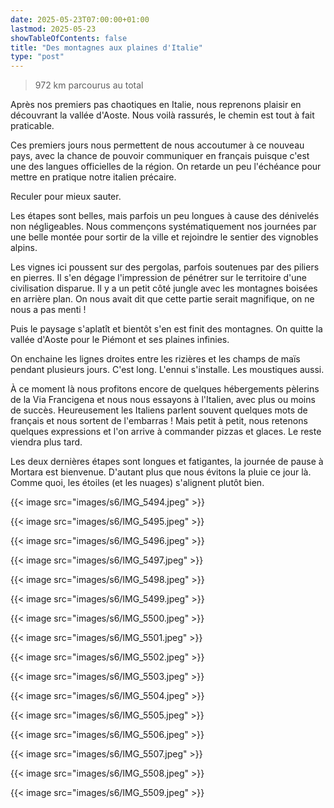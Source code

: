```yaml
---
date: 2025-05-23T07:00:00+01:00
lastmod: 2025-05-23
showTableOfContents: false
title: "Des montagnes aux plaines d'Italie"
type: "post"
---
```


> 972 km parcourus au total

Après nos premiers pas chaotiques en Italie, nous reprenons plaisir en découvrant la vallée d'Aoste. Nous voilà rassurés, le chemin est tout à fait praticable.

Ces premiers jours nous permettent de nous accoutumer à ce nouveau pays, avec la chance de pouvoir communiquer en français puisque c'est une des langues officielles de la région. On retarde un peu l'échéance pour mettre en pratique notre italien précaire.

Reculer pour mieux sauter.

Les étapes sont belles, mais parfois un peu longues à cause des dénivelés non négligeables. Nous commençons systématiquement nos journées par une belle montée pour sortir de la ville et rejoindre le sentier des vignobles alpins. 

Les vignes ici poussent sur des pergolas, parfois soutenues par des piliers en pierres. Il s'en dégage l'impression de pénétrer sur le territoire d'une civilisation disparue. Il y a un petit côté jungle avec les montagnes boisées en arrière plan. On nous avait dit que cette partie serait magnifique, on ne nous a pas menti !

Puis le paysage s'aplatît et bientôt s'en est finit des montagnes. On quitte la vallée d'Aoste pour le Piémont et ses plaines infinies. 

On enchaine les lignes droites entre les rizières et les champs de maïs pendant plusieurs jours. C'est long. L'ennui s'installe. Les moustiques aussi. 

À ce moment là nous profitons encore de quelques hébergements pèlerins de la Via Francigena et nous nous essayons à l'Italien, avec plus ou moins de succès. Heureusement les Italiens parlent souvent quelques mots de français et nous sortent de l'embarras ! 
Mais petit à petit, nous retenons quelques expressions et l'on arrive à commander pizzas et glaces. Le reste viendra plus tard.

Les deux dernières étapes sont longues et fatigantes, la journée de pause à Mortara est bienvenue. D'autant plus que nous évitons la pluie ce jour là. Comme quoi, les étoiles (et les nuages) s'alignent plutôt bien.

{{< image src="images/s6/IMG_5494.jpeg" >}}

{{< image src="images/s6/IMG_5495.jpeg" >}}

{{< image src="images/s6/IMG_5496.jpeg" >}}

{{< image src="images/s6/IMG_5497.jpeg" >}}

{{< image src="images/s6/IMG_5498.jpeg" >}}

{{< image src="images/s6/IMG_5499.jpeg" >}}

{{< image src="images/s6/IMG_5500.jpeg" >}}

{{< image src="images/s6/IMG_5501.jpeg" >}}

{{< image src="images/s6/IMG_5502.jpeg" >}}

{{< image src="images/s6/IMG_5503.jpeg" >}}

{{< image src="images/s6/IMG_5504.jpeg" >}}

{{< image src="images/s6/IMG_5505.jpeg" >}}

{{< image src="images/s6/IMG_5506.jpeg" >}}

{{< image src="images/s6/IMG_5507.jpeg" >}}

{{< image src="images/s6/IMG_5508.jpeg" >}}

{{< image src="images/s6/IMG_5509.jpeg" >}}